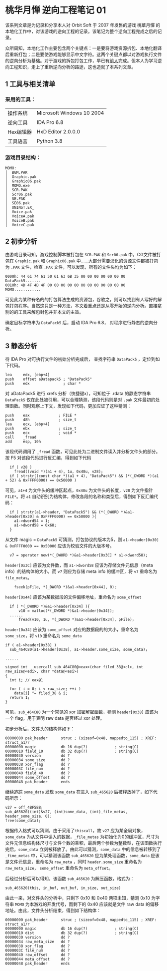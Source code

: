 # 桃华月惮 逆向工程笔记 01

该系列文章是为记录和分享本人对 Orbit Soft 于 2007 年发售的游戏 桃華月憚 的本地化工作中，对该游戏的逆向工程的记录。该笔记为整个逆向工程完成之后的记录。

众所周知，本地化工作主要包含两个关键点：一是要将游戏资源拆包、本地化翻译后重新打包；二是要使游戏能够显示中文字符。这两个关键点都以对游戏执行文件的逆向分析为基础。对于游戏的拆包打包工作，早已有[前人](https://github.com/regomne/chinesize)完成。但本人为学习逆向工程知识，走上了重新逆向分析的路途，这也造就了本系列文章。

## 1 工具与相关清单

### 采用的工具：

|  |  |
| - | - |
| 操作系统 | Microsoft Windows 10 2004 |
| 逆向工具 | IDA Pro 6.8 |
| Hex编辑器 | HxD Editor 2.0.0.0 | 
| 工具语言 | Python 3.8 |

### 游戏目录结构：
~~~
MOMO:
│  BGM.PAK
│  Graphic.pak
│  Graphic06.pak
│  MOMO.exe
│  SCR.PAK
│  Scr06.pak
│  SE.PAK
│  SE06.pak
│  UNINST.EX_
│  Voice.pak
│  VoiceA.pak
│  VoiceB.pak
│  VoiceC.pak
~~~

## 2 初步分析

由游戏目录可知，游戏控制脚本被打包在 `SCR.PAK` 和 `Scr06.pak` 中，CG文件被打包在 `Graphic.pak` 和 `Graphic06.pak` 中......大部分需要汉化的资源文件都被打包为 `.PAK` 文件，检查 `.PAK` 文件，可以发现，所有的文件头均为如下：

```
0000h: 44 61 74 61 50 61 63 6B 35 00 00 00 00 00 00 00  DataPack5....... 
0010h: 4D 4F 4D 4F 00 00 00 00 00 00 00 00 00 00 00 00  MOMO............ 
```

可见此为某种<del>有名的</del>的打包算法生成的资源包，谷歌之，则可以找到有人写好的解包打包程序。当然这只是一种方法，本文着重点还是从零开始的逆向分析。直接拿别的的工具来解包封包并非本文的主旨。

确定目标字符串为 `DataPack5` 后，启动 IDA Pro 6.8， 对程序进行静态的逆向分析。

## 3 静态分析

待 IDA Pro 对可执行文件的初始分析完成后， 查找字符串 `DataPack5` ，定位到如下代码。

```
lea     edx, [ebp+4]
push    offset aDatapack5 ; "DataPack5"
push    edx               ; char *
```

对 aDataPack5 进行 xrefs 分析（快捷键x），可知位于 .rdata 的静态字符串 `DataPack5` 仅在此处被引用，可以合理猜测，该段代码则是对 `.pak` 文件最初的处理函数。同时观察上下文，发现如下代码，更加应证了这种猜测：

```
push    eax             ; FILE *
push    48h             ; size_t
lea     ecx, [ebp+4]
push    ebx             ; size_t
push    ecx             ; void *
call    _fread
add     esp, 10h
```

该段代码调用了 `_fread` 函数，可见此处为二进制文件读入并分析文件头的部分。按 F5 对该段代码进行反汇编，得到如下代码

```
  if ( v28 )
    fread((void *)(a1 + 4), 1u, 0x48u, v28);
  if ( strstr((const char *)(a1 + 4), "DataPack5") && (*(_DWORD *)(a1 + 52) & 0xFFFF0000) == 0x50000 )
```

可见，`a1+4` 为文件头的缓冲区起点，`0x48u` 为文件头的长度，`v28` 为文件指针 `FILE*`。将 `a1` 自动识别为结构体，修改各段的名称和类型后，得到如下反汇编代码：

```
  if ( strstr(a1->header, "DataPack5") && (*(_DWORD *)&a1->header[0x30] & 0xFFFF0000) == 0x50000 ){
    a1->dword54 = 1;
    a1->dword58 = 0x68;
  }
```
从文件 magic = `DataPack5` 可猜测，打包协议的版本为5，则 `a1->header[0x30] & 0xFFFF0000 == 0x50000` 应该为校验文件的大版本号。
```
  v7 = operator new(*(_DWORD *)&a1->header[0x3C] * a1->dword58);
```
`header[0x3C]` 应该为文件数，而 `a1->dword58` 应该为存储文件元信息（meta info）的结构体的大小，而 `v7` 则应为存储 meta info 的缓冲区，将 `v7` 重命名为 `file_metas`。
```
    fseek(pFile, *(_DWORD *)&a1->header[0x44], 0);
```
`header[0x44]` 应该为某数据段的文件偏移地址，重命名为 `some_offset`
```
  if ( *(_DWORD *)&a1->header[0x34] ){
      v10 = malloc(*(_DWORD *)&a1->header[0x34]);
  ......
      fread(v10, 1u, *(_DWORD *)&a1->header[0x34], pFile);
```
`header[0x34]` 应该为 `some_offset` 对应的数据段的的大小，重命名为 `some_size`，将 `v10` 重命名为 `some_data`

```
if ( a1->header[0x38] )
  sub_464C80(a1->header[0x38], a1->header.some_size, some_data);

......

signed int __usercall sub_464C80@<eax>(char filed_38@<cl>, int raw_size@<edi>, char *data@<esi>)
{
  int i; // eax@1

  for ( i = 0; i < raw_size; ++i )
    data[i] ^= filed_38 & i;
  return 1;
}
```
可见，`sub_464C80` 为一个常见的 xor 加密解密函数，猜测 `header[0x38]` 应该为一个 flag，用于表明 raw data 是否经过 xor 处理。

初步分析后，文件头的结构体如下：
```
00000000 pak_header      struc ; (sizeof=0x48, mappedto_115) ; XREF: struct_a1/r
00000000 magic           db 16 dup(?)            ; string(C)
00000010 field_10        db 32 dup(?)            ; string(C)
00000030 version         dd ?
00000034 some_size       dd ?
00000038 xor_flag        dd ?
0000003C file_num        dd ?
00000040 field_40        dd ?
00000044 some_offset     dd ?
00000048 pak_header      ends
```

继续追踪 `some_data` 发现 `some_data` 在进入 `sub_465620` 后被释放掉了，如下代码所示：
```
v27 = off_4BF5B8;
sub_465620((int)&v27, (int)some_data, (int)_file_metas, header_some_size, 0);
free(some_data);
```
根据传入格式可以猜测，由于采用了`thiscall`，故 `v27` 应为某全局对象，`some_data` 为从文件中读入的数据，`_file_metas` 为初始化为0的缓冲区，尺寸为文件元信息结构体尺寸与文件个数的乘积，最后两个参数为整数型，在该函数执行完后，`some_data` 立刻被释放了。由此可以猜测，`some_data` 中的信息被转移到了 `_fime_metas` 中，可以猜测该函数 `sub_465620` 应为某处理函数，`some_data` 应该是文件元信息，重命名为 `raw_meta` ，同时 `header.some_size` 重命名为 `raw_meta_size`， `some_offset` 重命名为 `meta_offset`。

后经过分析后可以得知，该函数 `sub_465620` 为解压函数，格式为：
```
sub_465620(this, in_buf, out_buf, in_size, out_size)
```

由此一来，对文件头的分析中，只剩下 0x10 和 0x40 两项未知，猜测 0x10 为字符串 `MOMO` 为本游戏的开发代号，而剩下的 0x40 应该就是文件 raw data 的偏移地址。由此，文件头分析结束，得到如下结构体：

```
00000000 pak_header      struc ; (sizeof=0x48, mappedto_115) ; XREF: struct_a1/r
00000000 magic           db 16 dup(?)            ; string(C)
00000010 dist            db 32 dup(?)            ; string(C)
00000030 version         dd ?
00000034 raw_meta_size   dd ?
00000038 xor_flag        dd ?
0000003C file_num        dd ?
00000040 raw_offset      dd ?
00000044 meta_offset     dd ?
00000048 pak_header      ends
```